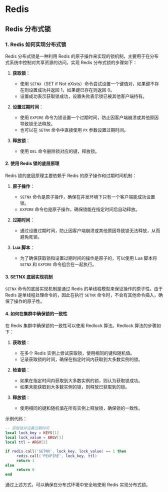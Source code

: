 # Redis

## Redis 分布式锁

<!-- notecardId: 1735485831173 -->

### 1. Redis 如何实现分布式锁

Redis 分布式锁是一种利用 Redis 的原子操作来实现的锁机制，主要用于在分布式系统中控制对共享资源的访问。实现 Redis 分布式锁的步骤如下：

1. **获取锁**：

   - 使用 `SETNX`（SET if Not eXists）命令尝试设置一个键值对，如果键不存在则设置成功并返回 1，如果键已存在则返回 0。
   - 设置成功表示获取锁成功，设置失败表示锁已被其他客户端持有。

2. **设置过期时间**：

   - 使用 `EXPIRE` 命令为锁设置一个过期时间，防止因客户端崩溃或其他原因导致锁无法释放。
   - 也可以在 `SETNX` 命令中直接使用 `PX` 参数设置过期时间。

3. **释放锁**：
   - 使用 `DEL` 命令删除锁对应的键，释放锁。

#### 2. 使用 Redis 锁的底层原理

Redis 锁的底层原理主要依赖于 Redis 的原子操作和过期时间机制：

1. **原子操作**：

   - `SETNX` 命令是原子操作，确保在并发环境下只有一个客户端能成功设置锁。
   - `EXPIRE` 命令也是原子操作，确保锁能在指定时间后自动释放。

2. **过期时间**：

   - 通过设置过期时间，防止因客户端崩溃或其他原因导致锁无法释放，从而避免死锁。

3. **Lua 脚本**：
   - 为了确保获取锁和设置过期时间的操作是原子的，可以使用 Lua 脚本将 `SETNX` 和 `EXPIRE` 命令组合在一起执行。

#### 3. SETNX 底层实现机制

`SETNX` 命令的底层实现机制是通过 Redis 的单线程模型来保证操作的原子性。由于 Redis 是单线程处理命令的，因此在执行 `SETNX` 命令时，不会有其他命令插入，确保了操作的原子性。

#### 4. 如何在集群中确保锁的一致性

在 Redis 集群中确保锁的一致性可以使用 Redlock 算法。Redlock 算法的步骤如下：

1. **获取锁**：

   - 在多个 Redis 实例上尝试获取锁，使用相同的键和随机值。
   - 记录获取锁的时间，确保在指定时间内获取到大多数实例的锁。

2. **检查锁**：

   - 如果在指定时间内获取到大多数实例的锁，则认为获取锁成功。
   - 如果未能获取到大多数实例的锁，则释放已获取到的锁。

3. **释放锁**：
   - 使用相同的键和随机值在所有实例上释放锁，确保锁的一致性。

示例代码：

```lua
-- 获取锁并设置过期时间
local lock_key = KEYS[1]
local lock_value = ARGV[1]
local ttl = ARGV[2]

if redis.call('SETNX', lock_key, lock_value) == 1 then
     redis.call('PEXPIRE', lock_key, ttl)
     return 1
else
     return 0
end
```

通过上述方式，可以确保在分布式环境中安全地使用 Redis 实现分布式锁。
